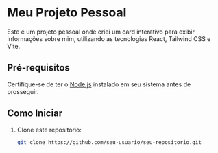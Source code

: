 # Meu Projeto Pessoal

Este é um projeto pessoal onde criei um card interativo para exibir informações sobre mim, utilizando as tecnologias React, Tailwind CSS e Vite.

## Pré-requisitos

Certifique-se de ter o [Node.js](https://nodejs.org/) instalado em seu sistema antes de prosseguir.

## Como Iniciar

1. Clone este repositório:

   ```bash
   git clone https://github.com/seu-usuario/seu-repositorio.git
